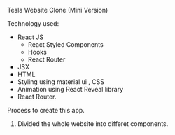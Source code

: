Tesla Website Clone (Mini Version)

Technology used:

* React JS
  * React Styled Components
  * Hooks
  * React Router
* JSX
* HTML
* Styling using material ui , CSS
* Animation using React Reveal library
* React Router.

Process to create this app.

1. Divided the whole website into differet components.
